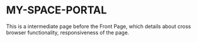 # MY-SPACE-PORTAL

This is a intermediate page before the Front Page, which details about cross browser functionality, responsiveness of the page.
